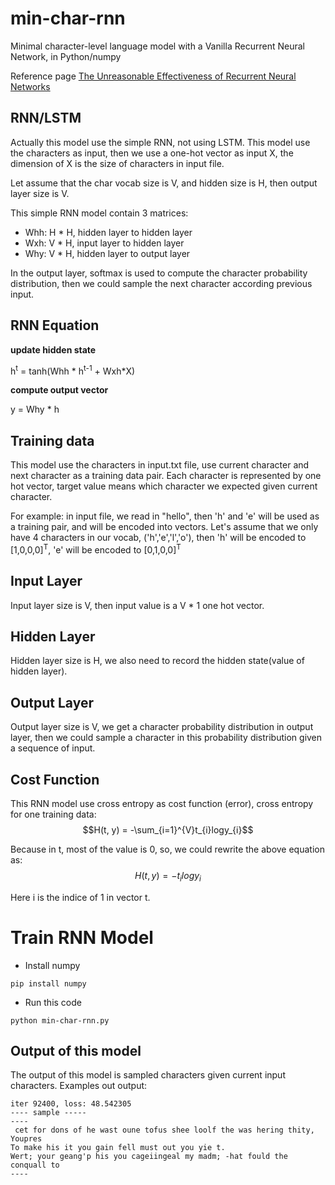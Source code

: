 # min-char-rnn
Minimal character-level language model with a Vanilla Recurrent Neural Network, in Python/numpy

Reference page [The Unreasonable Effectiveness of Recurrent Neural Networks](http://karpathy.github.io/2025-10-11/rnn-effectiveness/)

## RNN/LSTM
Actually this model use the simple RNN, not using LSTM.
This model use the characters as input, then we use a one-hot vector as input X, the dimension of X is the size of characters in input file.

Let assume that the char vocab size is V, and hidden size is H, then output layer size is V.

This simple RNN model contain 3 matrices:
* Whh: H * H, hidden layer to hidden layer
* Wxh: V * H, input layer to hidden layer
* Why: V * H, hidden layer to output layer

In the output layer, softmax is used to compute the character probability distribution, then we could sample the next character according previous input.

## RNN Equation
**update hidden state**

h<sup>t</sup> = tanh(Whh * h<sup>t-1</sup> + Wxh*X)

**compute output vector**

y = Why * h

## Training data
This model use the characters in input.txt file, use current character and next character as a training data pair. Each character is represented by one hot vector, target value means which character we expected given current character.

For example:
in input file, we read in "hello", then 'h' and 'e' will be used as a training pair, and will be encoded into vectors. 
Let's assume that we only have 4 characters in our vocab, ('h','e','l','o'), then 'h' will be encoded to [1,0,0,0]<sup>T</sup>, 'e' will be encoded to [0,1,0,0]<sup>T</sup>

## Input Layer
Input layer size is V, then input value is a V * 1 one hot vector.

## Hidden Layer
Hidden layer size is H, we also need to record the hidden state(value of hidden layer).

## Output Layer
Output layer size is V, we get a character probability distribution in output layer, then we could sample a character in this probability distribution given a sequence of input.

## Cost Function
This RNN model use cross entropy as cost function (error), cross entropy for one training data:
$$H(t, y) = -\sum_{i=1}^{V}t_{i}logy_{i}$$

Because in t, most of the value is 0, so, we could rewrite the above equation as:
$$H(t, y) = -t_{i}logy_{i}$$

Here i is the indice of 1 in vector t.

# Train RNN Model

* Install numpy
```
pip install numpy
```
* Run this code
```
python min-char-rnn.py
```

## Output of this model
The output of this model is sampled characters given current input characters.
Examples out output:
```
iter 92400, loss: 48.542305
---- sample -----
----
 cet for dons of he wast oune tofus shee loolf the was hering thity,
Youpres
To make his it you gain fell must out you yie t.
Wert; your geang'p his you cageiingeal my madm; -hat fould the conquall to  
----

```
